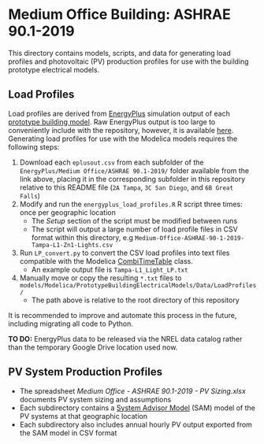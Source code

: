 Medium Office Building: ASHRAE 90.1-2019
========================================

This directory contains models, scripts, and data for generating load profiles and photovoltaic (PV) production profiles for use with the building prototype electrical models.

Load Profiles
-------------

Load profiles are derived from [EnergyPlus] simulation output of each [prototype building model]. Raw EnergyPlus output is too large to conveniently include with the repository, however, it is available [here](https://drive.google.com/drive/folders/1bFFWQKFjXs9gRWzDAiV8BjzLu0vEJSkX?usp=sharing). Generating load profiles for use with the Modelica models requires the following steps:

1. Download each `eplusout.csv` from each subfolder of the `EnergyPlus/Medium Office/ASHRAE 90.1-2019/` folder available from the link above, placing it in the corresponding subfolder in this repository relative to this README file (`2A Tampa`, `3C San Diego`, and `6B Great Falls`)
2. Modify and run the `energyplus_load_profiles.R` R script three times: once per geographic location
   - The *Setup* section of the script must be modified between runs
   - The script will output a large number of load profile files in CSV format within this directory, e.g `Medium-Office-ASHRAE-90-1-2019-Tampa-L1-Zn1-Lights.csv`
3. Run `LP_convert.py` to convert the CSV load profiles into text files compatible with the Modelica [CombiTimeTable] class.
   - An example output file is `Tampa-L1_Light_LP.txt`
4. Manually move or copy the resulting `*.txt` files to `models/Modelica/PrototypeBuildingElectricalModels/Data/LoadProfiles/`
   - The path above is relative to the root directory of this repository

It is recommended to improve and automate this process in the future, including migrating all code to Python.

**TO DO:** EnergyPlus data to be released via the NREL data catalog rather than the temporary Google Drive location used now.

[EnergyPlus]: https://energyplus.net/ "EnergyPlus"
[prototype building model]: https://www.energycodes.gov/prototype-building-models "Prototype Building Models"
[CombiTimeTable]: https://doc.modelica.org/Modelica%203.2.3/Resources/helpWSM/Modelica/Modelica.Blocks.Sources.CombiTimeTable.html "CombiTimeTable"

PV System Production Profiles
-----------------------------

- The spreadsheet *Medium Office - ASHRAE 90.1-2019 - PV Sizing.xlsx* documents PV system sizing and assumptions
- Each subdirectory contains a [System Advisor Model] (SAM) model of the PV systems at that geographic location
- Each subdirectory also includes annual hourly PV output exported from the SAM model in CSV format

[System Advisor Model]: https://sam.nrel.gov/ "System Advisor Model"